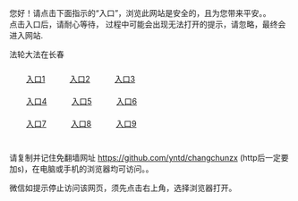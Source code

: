 您好！请点击下面指示的“入口”，浏览此网站是安全的，且为您带来平安。。 <br/>
点击入口后，请耐心等待， 过程中可能会出现无法打开的提示，请忽略，最终会进入网站. </br>

法轮大法在长春<br/>
<div style="padding:10px"><a style="margin:20px" target="_blank" href="https://d3ewaz2ka5zas1.cloudfront.net/2Qpsp?vxslg" id="ccLink1" rel="nofollow">入口1</a> <a target="_blank" style="margin:20px" href="https://d2v5153ywn9x32.cloudfront.net/2Qpsp?qgfuvz" id="ccLink2" rel="nofollow">入口2</a> <a style="margin:20px" target="_blank" href="https://d1u392sfmzhfkq.cloudfront.net/2Qpsp?nnuufr" id="ccLink3" rel="nofollow">入口3</a></div>

<div style="padding:10px" ><a style="margin:20px" target="_blank" href="https://d3ewaz2ka5zas1.cloudfront.net/2Qpsp?vxslg" id="ccLink4" rel="nofollow">入口4</a> <a style="margin:20px" href="https://d2v5153ywn9x32.cloudfront.net/2Qpsp?qgfuvz" target="_blank" id="ccLink5" rel="nofollow">入口5</a> <a style="margin:20px" href="https://d1u392sfmzhfkq.cloudfront.net/2Qpsp?nnuufr" target="_blank" id="ccLink6" rel="nofollow">入口6</a></div>

<div style="padding:10px"><a style="margin:20px" target="_blank" href="https://d3ewaz2ka5zas1.cloudfront.net/2Qpsp?vxslg" id="ccLink7" rel="nofollow">入口7</a> <a style="margin:20px" href="https://d2v5153ywn9x32.cloudfront.net/2Qpsp?qgfuvz" target="_blank" id="ccLink8" rel="nofollow">入口8</a> <a style="margin:20px" target="_blank" href="https://d1u392sfmzhfkq.cloudfront.net/2Qpsp?nnuufr" id="ccLink9" rel="nofollow">入口9</a></div>

<br/>



请复制并记住免翻墙网址 https://github.com/yntd/changchunzx (http后一定要加s)，在电脑或手机的浏览器均可访问。。<br/>

微信如提示停止访问该网页，须先点击右上角，选择浏览器打开。
